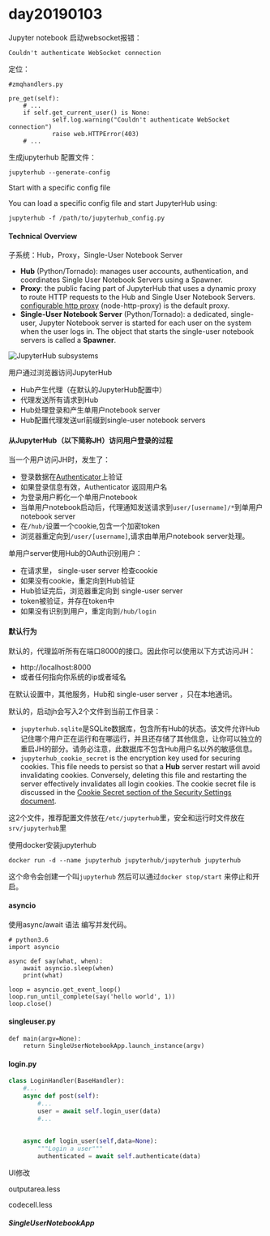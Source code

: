 # day20190103

Jupyter notebook 启动websocket报错：

```
Couldn't authenticate WebSocket connection
```

定位：

```
#zmqhandlers.py

pre_get(self):
    # ...
    if self.get_current_user() is None:
            self.log.warning("Couldn't authenticate WebSocket connection")
            raise web.HTTPError(403)
    # ...
```

生成jupyterhub 配置文件：

```
jupyterhub --generate-config
```

Start with a specific config file

You can load a specific config file and start JupyterHub using:

```
jupyterhub -f /path/to/jupyterhub_config.py
```

#### Technical Overview

子系统：Hub，Proxy，Single-User Notebook Server

- **Hub** (Python/Tornado): manages user accounts, authentication, and coordinates Single User Notebook Servers using a Spawner.
- **Proxy**: the public facing part of JupyterHub that uses a dynamic proxy to route HTTP requests to the Hub and Single User Notebook Servers. [configurable http proxy](https://github.com/jupyterhub/configurable-http-proxy) (node-http-proxy) is the default proxy.
- **Single-User Notebook Server** (Python/Tornado): a dedicated, single-user, Jupyter Notebook server is started for each user on the system when the user logs in. The object that starts the single-user notebook servers is called a **Spawner**.

![JupyterHub subsystems](https://jupyterhub.readthedocs.io/en/stable/_images/jhub-parts1.png)

用户通过浏览器访问JupyterHub

- Hub产生代理（在默认的JupyterHub配置中）
- 代理发送所有请求到Hub
- Hub处理登录和产生单用户notebook server
- Hub配置代理发送url前缀到single-user notebook servers

#### 从JupyterHub（以下简称JH）访问用户登录的过程

当一个用户访问JH时，发生了：

- 登录数据在[Authenticator](https://jupyterhub.readthedocs.io/en/stable/reference/authenticators.html)上验证
- 如果登录信息有效，Authenticator 返回用户名
- 为登录用户孵化一个单用户notebook
- 当单用户notebook启动后，代理通知发送请求到`user/[username]/*`到单用户notebook server
- 在`/hub/`设置一个cookie,包含一个加密token
- 浏览器重定向到`/user/[username]`,请求由单用户notebook server处理。

单用户server使用Hub的OAuth识别用户：

- 在请求里， single-user server 检查cookie
- 如果没有cookie，重定向到Hub验证
- Hub验证完后，浏览器重定向到 single-user server 
- token被验证，并存在token中
- 如果没有识别到用户，重定向到`/hub/login`

#### 默认行为

默认的，代理监听所有在端口8000的接口。因此你可以使用以下方式访问JH：

- http://localhost:8000
- 或者任何指向你系统的ip或者域名

在默认设置中，其他服务，Hub和 single-user server ，只在本地通讯。

默认的，启动jh会写入2个文件到当前工作目录：

- `jupyterhub.sqlite`是SQLite数据库，包含所有Hub的状态。该文件允许Hub记住哪个用户正在运行和在哪运行，并且还存储了其他信息，让你可以独立的重启JH的部分。请务必注意，此数据库不包含Hub用户名以外的敏感信息。
- `jupyterhub_cookie_secret` is the encryption key used for securing cookies. This file needs to persist so that a **Hub** server restart will avoid invalidating cookies. Conversely, deleting this file and restarting the server effectively invalidates all login cookies. The cookie secret file is discussed in the [Cookie Secret section of the Security Settings document](https://jupyterhub.readthedocs.io/en/stable/getting-started/security-basics.html).

这2个文件，推荐配置文件放在`/etc/jupyterhub`里，安全和运行时文件放在`srv/jupyterhub`里



使用docker安装jupyterhub

```
docker run -d --name jupyterhub jupyterhub/jupyterhub jupyterhub
```

这个命令会创建一个叫`jupyterhub` 然后可以通过`docker stop/start` 来停止和开启。

#### asyncio

使用async/await 语法 编写并发代码。

```
# python3.6
import asyncio

async def say(what, when):
    await asyncio.sleep(when)
    print(what)

loop = asyncio.get_event_loop()
loop.run_until_complete(say('hello world', 1))
loop.close()
```

#### singleuser.py

```
def main(argv=None):
    return SingleUserNotebookApp.launch_instance(argv)
```

#### login.py

```python
class LoginHandler(BaseHandler):
    #...
    async def post(self):
        #...
        user = await self.login_user(data)
        #...
   	
    
    async def login_user(self,data=None):
        """Login a user"""
        authenticated = await self.authenticate(data)
```



UI修改

outputarea.less

codecell.less



##### SingleUserNotebookApp


